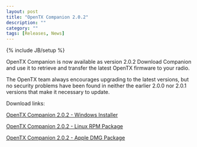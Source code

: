 ```yaml
---
layout: post
title: "OpenTX Companion 2.0.2"
description: ""
category: ""
tags: [Releases, News]
---
```

{% include JB/setup %}

OpenTX Companion is now available as version 2.0.2 
Download Companion and use it to retrieve and transfer the latest OpenTX firmware to your radio.

The OpenTX team always encourages upgrading to the latest versions, but no security problems have been found in neither the earlier 2.0.0 nor 2.0.1 versions that make it necessary to update.

Download links:

[OpenTX Companion 2.0.2 - Windows Installer](http://downloads-20.open-tx.org/companion/companionInstall_2.0.2.exe)

[OpenTX Companion 2.0.2 - Linux RPM Package](http://downloads-20.open-tx.org/companion/companion-2.0.2-i686.rpm)

[OpenTX Companion 2.0.2 - Apple DMG Package ](http://downloads-20.open-tx.org/companion/companion-macosx-2.0.2.dmg)
